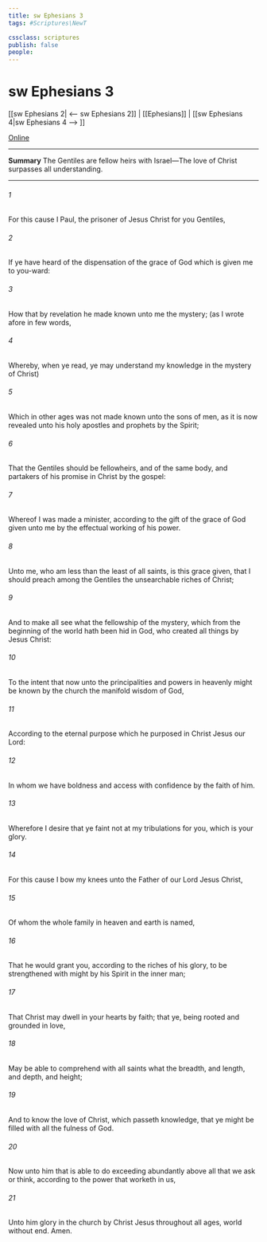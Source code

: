```yaml
---
title: sw Ephesians 3
tags: #Scriptures\NewT

cssclass: scriptures
publish: false
people:
---
```


# sw Ephesians 3
[[sw Ephesians 2| <-- sw Ephesians 2]] | [[Ephesians]] | [[sw Ephesians 4|sw Ephesians 4 --> ]]

[Online](https://churchofjesuschrist.org/study/scriptures/nt/eph/3?lang=eng)

---
__Summary__
The Gentiles are fellow heirs with Israel—The love of Christ surpasses all understanding.

---
###### 1 
For this cause I Paul, the prisoner of Jesus Christ for you Gentiles,

###### 2 
If ye have heard of the dispensation of the grace of God which is given me to you-ward:

###### 3 
How that by revelation he made known unto me the mystery; (as I wrote afore in few words,

###### 4 
Whereby, when ye read, ye may understand my knowledge in the mystery of Christ)

###### 5 
Which in other ages was not made known unto the sons of men, as it is now revealed unto his holy apostles and prophets by the Spirit;

###### 6 
That the Gentiles should be fellowheirs, and of the same body, and partakers of his promise in Christ by the gospel:

###### 7 
Whereof I was made a minister, according to the gift of the grace of God given unto me by the effectual working of his power.

###### 8 
Unto me, who am less than the least of all saints, is this grace given, that I should preach among the Gentiles the unsearchable riches of Christ;

###### 9 
And to make all  see what  the fellowship of the mystery, which from the beginning of the world hath been hid in God, who created all things by Jesus Christ:

###### 10 
To the intent that now unto the principalities and powers in heavenly  might be known by the church the manifold wisdom of God,

###### 11 
According to the eternal purpose which he purposed in Christ Jesus our Lord:

###### 12 
In whom we have boldness and access with confidence by the faith of him.

###### 13 
Wherefore I desire that ye faint not at my tribulations for you, which is your glory.

###### 14 
For this cause I bow my knees unto the Father of our Lord Jesus Christ,

###### 15 
Of whom the whole family in heaven and earth is named,

###### 16 
That he would grant you, according to the riches of his glory, to be strengthened with might by his Spirit in the inner man;

###### 17 
That Christ may dwell in your hearts by faith; that ye, being rooted and grounded in love,

###### 18 
May be able to comprehend with all saints what  the breadth, and length, and depth, and height;

###### 19 
And to know the love of Christ, which passeth knowledge, that ye might be filled with all the fulness of God.

###### 20 
Now unto him that is able to do exceeding abundantly above all that we ask or think, according to the power that worketh in us,

###### 21 
Unto him  glory in the church by Christ Jesus throughout all ages, world without end. Amen.

